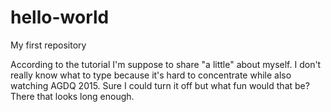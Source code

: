 hello-world
===========

My first repository




According to the tutorial I'm suppose to share "a little" about myself.
I don't really know what to type because it's hard to concentrate while also watching AGDQ 2015.
Sure I could turn it off but what fun would that be?
There that looks long enough.

